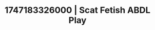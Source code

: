 ---
categories:
- Mindful JOI
- Anal
- Bedroom eyes
- Deepthroat
- Erotic close-up
image: /assets/images/1747183326000.webp
layout: post
seo:
  description: Featured content with exclusive ABDL Play, Scat Fetish. HD images available.
  keywords: ABDL Play, Scat Fetish
  og_image: /assets/images/1747183326000.webp
  schema_type: VisualArtwork
tags:
- ABDL Play
- Scat Fetish
- '#1747183326000'
title: 1747183326000 | Scat Fetish ABDL Play
---